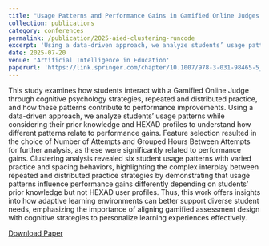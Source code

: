 ```yaml
---
title: "Usage Patterns and Performance Gains in Gamified Online Judges: A Data-Driven Analysis Informed by Cognitive Psychology in CS1"
collection: publications
category: conferences
permalink: /publication/2025-aied-clustering-runcode
excerpt: 'Using a data-driven approach, we analyze students’ usage patterns while considering their prior knowledge and HEXAD profiles to understand how different patterns relate to performance gains. Clustering analysis revealed six student usage patterns with varied practice and spacing behaviors, highlighting the complex interplay between repeated and distributed practice strategies by demonstrating that usage patterns influence performance gains differently depending on students’ prior knowledge but not HEXAD user profiles.'
date: 2025-07-20
venue: 'Artificial Intelligence in Education'
paperurl: 'https://link.springer.com/chapter/10.1007/978-3-031-98465-5_13'
---
```


This study examines how students interact with a Gamified Online Judge through cognitive psychology strategies, repeated and distributed practice, and how these patterns contribute to performance improvements. Using a data-driven approach, we analyze students’ usage patterns while considering their prior knowledge and HEXAD profiles to understand how different patterns relate to performance gains. Feature selection resulted in the choice of Number of Attempts and Grouped Hours Between Attempts for further analysis, as these were significantly related to performance gains. Clustering analysis revealed six student usage patterns with varied practice and spacing behaviors, highlighting the complex interplay between repeated and distributed practice strategies by demonstrating that usage patterns influence performance gains differently depending on students’ prior knowledge but not HEXAD user profiles. Thus, this work offers insights into how adaptive learning environments can better support diverse student needs, emphasizing the importance of aligning gamified assessment design with cognitive strategies to personalize learning experiences effectively.

[Download Paper](https://link.springer.com/chapter/10.1007/978-3-031-98465-5_13)
